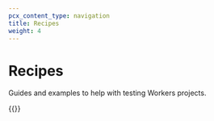 ```yaml
---
pcx_content_type: navigation
title: Recipes
weight: 4
---
```


# Recipes

Guides and examples to help with testing Workers projects.

{{<directory-listing showDescriptions="true">}}